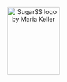 <p align="center">
	<img width="120" height="155"
		title="SugarSS logo by Maria Keller"
		src="http://malyutinegor.github.io/value-sync/1.svg">
</p>
<svg
	title="SugarSS logo by Maria Keller"
	src="http://malyutinegor.github.io/value-sync/2.svg">
